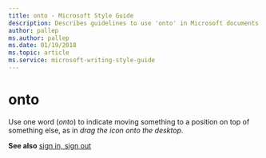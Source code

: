 ```yaml
---
title: onto - Microsoft Style Guide
description: Describes guidelines to use 'onto' in Microsoft documents and provides a link to commonly used terms.
author: pallep
ms.author: pallep
ms.date: 01/19/2018
ms.topic: article
ms.service: microsoft-writing-style-guide
---
```


# onto

Use one word (*onto*) to indicate moving something to a position on top of something else, as in *drag the icon onto the desktop*.

**See also**  [sign in, sign out](~/a-z-word-list-term-collections/s/sign-in-sign-out.md)
